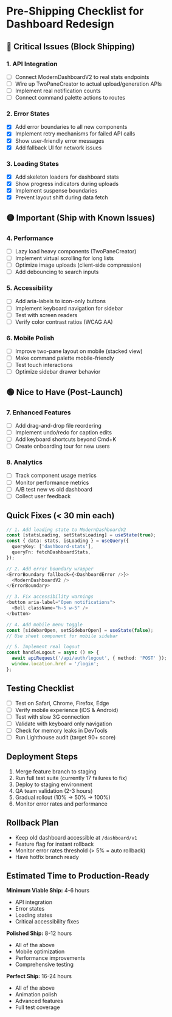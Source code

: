 # Pre-Shipping Checklist for Dashboard Redesign

## 🔴 Critical Issues (Block Shipping)

### 1. API Integration
- [ ] Connect ModernDashboardV2 to real stats endpoints
- [ ] Wire up TwoPaneCreator to actual upload/generation APIs  
- [ ] Implement real notification counts
- [ ] Connect command palette actions to routes

### 2. Error States
- [x] Add error boundaries to all new components
- [x] Implement retry mechanisms for failed API calls
- [x] Show user-friendly error messages
- [x] Add fallback UI for network issues

### 3. Loading States
- [x] Add skeleton loaders for dashboard stats
- [x] Show progress indicators during uploads
- [x] Implement suspense boundaries
- [x] Prevent layout shift during data fetch

## 🟡 Important (Ship with Known Issues)

### 4. Performance
- [ ] Lazy load heavy components (TwoPaneCreator)
- [ ] Implement virtual scrolling for long lists
- [ ] Optimize image uploads (client-side compression)
- [ ] Add debouncing to search inputs

### 5. Accessibility
- [ ] Add aria-labels to icon-only buttons
- [ ] Implement keyboard navigation for sidebar
- [ ] Test with screen readers
- [ ] Verify color contrast ratios (WCAG AA)

### 6. Mobile Polish
- [ ] Improve two-pane layout on mobile (stacked view)
- [ ] Make command palette mobile-friendly
- [ ] Test touch interactions
- [ ] Optimize sidebar drawer behavior

## 🟢 Nice to Have (Post-Launch)

### 7. Enhanced Features
- [ ] Add drag-and-drop file reordering
- [ ] Implement undo/redo for caption edits
- [ ] Add keyboard shortcuts beyond Cmd+K
- [ ] Create onboarding tour for new users

### 8. Analytics
- [ ] Track component usage metrics
- [ ] Monitor performance metrics
- [ ] A/B test new vs old dashboard
- [ ] Collect user feedback

## Quick Fixes (< 30 min each)

```typescript
// 1. Add loading state to ModernDashboardV2
const [statsLoading, setStatsLoading] = useState(true);
const { data: stats, isLoading } = useQuery({
  queryKey: ['dashboard-stats'],
  queryFn: fetchDashboardStats,
});

// 2. Add error boundary wrapper
<ErrorBoundary fallback={<DashboardError />}>
  <ModernDashboardV2 />
</ErrorBoundary>

// 3. Fix accessibility warnings
<button aria-label="Open notifications">
  <Bell className="h-5 w-5" />
</button>

// 4. Add mobile menu toggle
const [sidebarOpen, setSidebarOpen] = useState(false);
// Use sheet component for mobile sidebar

// 5. Implement real logout
const handleLogout = async () => {
  await apiRequest('/api/auth/logout', { method: 'POST' });
  window.location.href = '/login';
};
```

## Testing Checklist

- [ ] Test on Safari, Chrome, Firefox, Edge
- [ ] Verify mobile experience (iOS & Android)
- [ ] Test with slow 3G connection
- [ ] Validate with keyboard only navigation
- [ ] Check for memory leaks in DevTools
- [ ] Run Lighthouse audit (target 90+ score)

## Deployment Steps

1. Merge feature branch to staging
2. Run full test suite (currently 17 failures to fix)
3. Deploy to staging environment
4. QA team validation (2-3 hours)
5. Gradual rollout (10% → 50% → 100%)
6. Monitor error rates and performance

## Rollback Plan

- Keep old dashboard accessible at `/dashboard/v1`
- Feature flag for instant rollback
- Monitor error rates threshold (> 5% = auto rollback)
- Have hotfix branch ready

## Estimated Time to Production-Ready

**Minimum Viable Ship:** 4-6 hours
- API integration
- Error states  
- Loading states
- Critical accessibility fixes

**Polished Ship:** 8-12 hours  
- All of the above
- Mobile optimization
- Performance improvements
- Comprehensive testing

**Perfect Ship:** 16-24 hours
- All of the above
- Animation polish
- Advanced features
- Full test coverage
